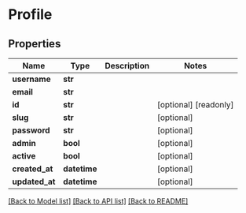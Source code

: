 # Profile


## Properties
Name | Type | Description | Notes
------------ | ------------- | ------------- | -------------
**username** | **str** |  | 
**email** | **str** |  | 
**id** | **str** |  | [optional] [readonly] 
**slug** | **str** |  | [optional] 
**password** | **str** |  | [optional] 
**admin** | **bool** |  | [optional] 
**active** | **bool** |  | [optional] 
**created_at** | **datetime** |  | [optional] 
**updated_at** | **datetime** |  | [optional] 

[[Back to Model list]](../README.md#documentation-for-models) [[Back to API list]](../README.md#documentation-for-api-endpoints) [[Back to README]](../README.md)


